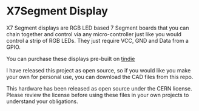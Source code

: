 # X7Segment Display
X7 Segment displays are RGB LED based 7 Segment boards that you can chain together and control via any micro-controller just like you would control a strip of RGB LEDs. They just require VCC, GND and Data from a GPIO.

You can purchase these displays pre-built on [tindie](https://www.tindie.com/products/16900/)

I have released this project as open source, so if you would like you make your own for personal use, you can download the CAD files from this repo.

This hardware has been released as open source under the CERN license. Please review the license before using these files in your own projects to understand your obligations.